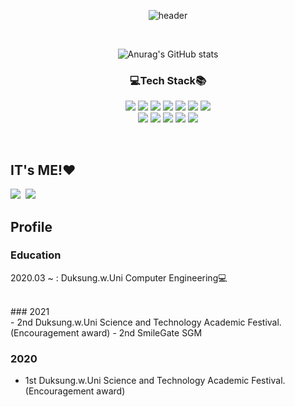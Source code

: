 <div align=center>

![header](https://capsule-render.vercel.app/api?type=wave&color=FF4081&height=350&section=header&text=💜Sungmin%20Hwang💜&fontSize=65&fontColor=FFFFFF)

<br>

![Anurag's GitHub stats](https://github-readme-stats.vercel.app/api?username=hwangsungmin-00&count_private=true&show_icons=true&theme=buefy)

### 💻Tech Stack📚
<img src="https://img.shields.io/badge/Python-3776AB?style=flat-square&logo=Python&logoColor=white"/> <img src="https://img.shields.io/badge/C-A8B9CC?style=flat-square&logo=C&logoColor=white"/>
<img src="https://img.shields.io/badge/C++-00599C?style=flat-square&logo=c%2B%2B&&logoColor=white"/>
<img src="https://img.shields.io/badge/Java-007396?style=flat-square&logo=Java&logoColor=white"/>
<img src="https://img.shields.io/badge/HTML5-E34F26?style=flat-square&logo=HTML5&logoColor=white"/>
<img src="https://img.shields.io/badge/CSS3-1572B6?style=flat-square&logo=CSS3&logoColor=white"/>
<img src="https://img.shields.io/badge/JavaScript-F7DF1E?style=flat-square&logo=JavaScript&logoColor=white"/>
<br>
<img src="https://img.shields.io/badge/Bootstrap-7952B3?style=flat-square&logo=Bootstrap&logoColor=white"/>
<img src="https://img.shields.io/badge/Django-092E20?style=flat-square&logo=Django&logoColor=white"/>
<img src="https://img.shields.io/badge/Ubuntu-E95420?style=flat-square&logo=Ubuntu&logoColor=white"/>
<img src="https://img.shields.io/badge/Linux-FCC624?style=flat-square&logo=Linux&logoColor=white"/>
<img src="https://img.shields.io/badge/Figma-F24E1E?style=flat-square&logo=Figma&logoColor=white"/>
</div>

<br>

## IT's ME!❤️
<a href="https://www.instagram.com/ssungmini._.00/"><img src="https://img.shields.io/badge/Instagram-DD2A78?style=flat-square&logo=Instagram&logoColor=white&link=https://www.instagram.com/ssungmini._.00/"/></a>&nbsp;&nbsp;<a href="https://github.com/hwangsungmin-00?tab=overview&from=2021-01-01&to=2021-01-09"><img src="https://img.shields.io/badge/GitHub-181717?style=flat-square&logo=Github&logoColor=white&link=https://www.instagram.com/ssungmini._.00/"/></a>

## Profile
### Education
2020.03 ~ :  Duksung.w.Uni Computer Engineering💻


<br>
### 2021
<br>
- 2nd Duksung.w.Uni Science and Technology Academic Festival.(Encouragement award)
- 2nd SmileGate SGM


### 2020
- 1st Duksung.w.Uni Science and Technology Academic Festival.(Encouragement award)

<br>



<!--
**hwangsungmin-00/hwangsungmin-00** is a ✨ _special_ ✨ repository because its `README.md` (this file) appears on your GitHub profile.

Here are some ideas to get you started:

- 🔭 I’m currently working on ...
- 🌱 I’m currently learning ...
- 👯 I’m looking to collaborate on ...
- 🤔 I’m looking for help with ...
- 💬 Ask me about ...
- 📫 How to reach me: ...
- 😄 Pronouns: ...
- ⚡ Fun fact: ...
-->
